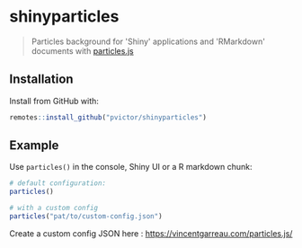 # shinyparticles

> Particles background for 'Shiny' applications and 'RMarkdown' documents with [particles.js](https://github.com/VincentGarreau/particles.js/)

## Installation

Install from GitHub with:

``` r
remotes::install_github("pvictor/shinyparticles")
```

## Example

Use `particles()` in the console, Shiny UI or a R markdown chunk:

``` r
# default configuration:
particles()

# with a custom config
particles("pat/to/custom-config.json")
```

Create a custom config JSON here : https://vincentgarreau.com/particles.js/


